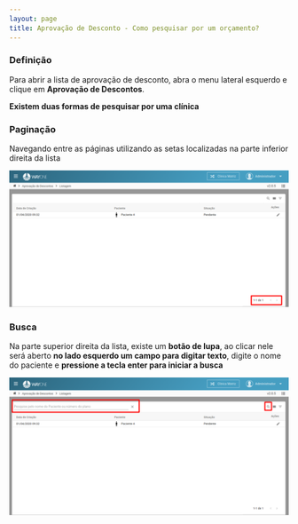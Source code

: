 ```yaml
---
layout: page
title: Aprovação de Desconto - Como pesquisar por um orçamento?
---
```


### Definição

Para abrir a lista de aprovação de desconto, abra o menu lateral esquerdo e clique em **Aprovação de Descontos**. 

**Existem duas formas de pesquisar por uma clínica**

### Paginação

Navegando entre as páginas utilizando as setas localizadas na parte inferior direita da lista

<p align="center">
  <img alt="Aprovação de Desconto" src="/pages/aprovacao-desconto/como-pesquisar-um-orcamento/lista_orcamentos.png" width="800">
</p>

### Busca

Na parte superior direita da lista, existe um **botão de lupa**, ao clicar nele será aberto **no lado esquerdo um campo para digitar texto**, digite o nome do paciente e **pressione a tecla enter para iniciar a busca**

<p align="center">
  <img alt="Aprovação de Desconto" src="/pages/aprovacao-desconto/como-pesquisar-um-orcamento/lista_orcamentos_filtrar.png" width="800">
</p>

